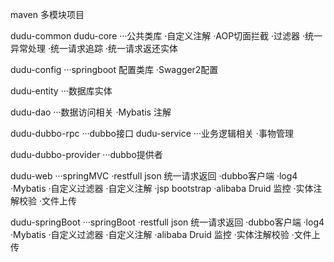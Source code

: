 maven 多模块项目

dudu-common
dudu-core       ···公共类库
·自定义注解
·AOP切面拦截
·过滤器
·统一异常处理
·统一请求追踪
·统一请求返还实体

dudu-config     ···springboot 配置类库
·Swagger2配置

dudu-entity     ···数据库实体


dudu-dao        ···数据访问相关
·Mybatis 注解 

dudu-dubbo-rpc  ···dubbo接口
dudu-service    ···业务逻辑相关
·事物管理

dudu-dubbo-provider     ···dubbo提供者

dudu-web                ···springMVC
·restfull json 统一请求返回
·dubbo客户端
·log4
·Mybatis
·自定义过滤器
·自定义注解
·jsp bootstrap
·alibaba Druid 监控
·实体注解校验
·文件上传



dudu-springBoot         ···springBoot
·restfull json 统一请求返回
·dubbo客户端
·log4
·Mybatis
·自定义过滤器
·自定义注解
·alibaba Druid 监控
·实体注解校验
·文件上传